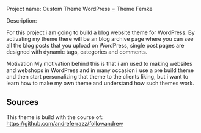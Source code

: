 Project name:  Custom Theme WordPress = Theme Femke 

Description: 

For this project i am going to build a blog website theme for WordPress. By activating my theme there will be an blog archive page where you can see all the blog posts that you upload on WordPress, single post pages are designed with dynamic tags, categories and comments.

Motivation
My motivation behind this is that i am used to making websites and webshops in WordPress and in many occasion i use a pre build theme and then start personalizing that theme to the clients liking, but i want to learn how to make my own theme and understand how such themes work.


## Sources
This theme is build with the course of: 
https://github.com/andreferrazz/followandrew
